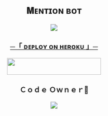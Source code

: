 <h2 align="center">
    𝐌ᴇɴᴛɪᴏɴ ʙᴏᴛ
</h2>

<p align="center">
<a href="https://telegram.me/MentionzBot"> <img src="https://te.legra.ph/file/2a84aa4a5209be9f129e3.jpg">
</p>

<h3 align="center">
    ─「 ᴅᴇᴩʟᴏʏ ᴏɴ ʜᴇʀᴏᴋᴜ 」─
</h3>


<p align="center"><a href="https://dashboard.heroku.com/new?template=https://github.com/AnnexOp/MentionBot"> <img src="https://img.shields.io/badge/Deploy%20On%20Heroku-black?style=for-the-badge&logo=heroku" width="220" height="38.45"/></a></p>

<h3 align="Center">
    Ｃｏｄｅ Ｏｗｎｅｒ💫
</h3>

<p align="center">
<a href="https://telegram.me/AboutAnnex"> <img src="https://te.legra.ph/file/dfe27aaf50fe6c8041747.jpg">
</p>
 
